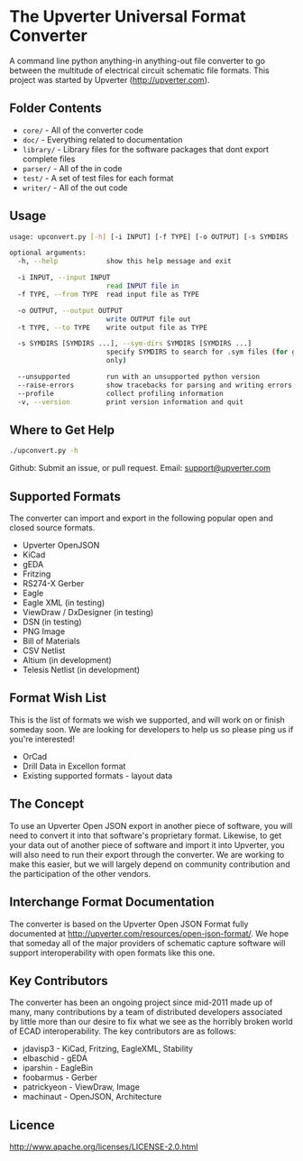The Upverter Universal Format Converter
=======================================
A command line python anything-in anything-out file converter to go between the multitude of electrical circuit schematic file formats. This project was started by Upverter (http://upverter.com).


Folder Contents
---------------

* `core/` - All of the converter code
* `doc/` - Everything related to documentation
* `library/` - Library files for the software packages that dont export complete files
* `parser/` - All of the in code
* `test/` - A set of test files for each format
* `writer/` - All of the out code


Usage
---------------

```bash
usage: upconvert.py [-h] [-i INPUT] [-f TYPE] [-o OUTPUT] [-s SYMDIRS [SYMDIRS ...]] [-t TYPE]

optional arguments:
  -h, --help            show this help message and exit

  -i INPUT, --input INPUT
                        read INPUT file in
  -f TYPE, --from TYPE  read input file as TYPE

  -o OUTPUT, --output OUTPUT
                        write OUTPUT file out
  -t TYPE, --to TYPE    write output file as TYPE

  -s SYMDIRS [SYMDIRS ...], --sym-dirs SYMDIRS [SYMDIRS ...]
                        specify SYMDIRS to search for .sym files (for gEDA
                        only)

  --unsupported         run with an unsupported python version
  --raise-errors        show tracebacks for parsing and writing errors
  --profile             collect profiling information
  -v, --version         print version information and quit
```


Where to Get Help
---------------

```bash
./upconvert.py -h
```

  Github: Submit an issue, or pull request.
  Email: support@upverter.com


Supported Formats
---------------

  The converter can import and export in the following popular open and closed source formats.

* Upverter OpenJSON
* KiCad
* gEDA
* Fritzing
* RS274-X Gerber
* Eagle
* Eagle XML             (in testing)
* ViewDraw / DxDesigner (in testing)
* DSN                   (in testing)
* PNG Image
* Bill of Materials
* CSV Netlist
* Altium                (in development)
* Telesis Netlist       (in development)


Format Wish List
---------------

  This is the list of formats we wish we supported, and will work on or finish someday soon. We are looking for developers to help us so please ping us if you're interested!

* OrCad
* Drill Data in Excellon format
* Existing supported formats - layout data


The Concept
---------------

  To use an Upverter Open JSON export in another piece of software, you will need to convert it into that software's proprietary format. Likewise, to get your data out of another piece of software and import it into Upverter, you will also need to run their export through the converter. We are working to make this easier, but we will largely depend on community contribution and the participation of the other vendors.


Interchange Format Documentation
---------------

  The converter is based on the Upverter Open JSON Format fully documented at http://upverter.com/resources/open-json-format/. We hope that someday all of the major providers of schematic capture software will support interoperability with open formats like this one.


Key Contributors
---------------

  The converter has been an ongoing project since mid-2011 made up of many, many contributions by a team of distributed developers associated by little more than our desire to fix what we see as the horribly broken world of ECAD interoperability. The key contributors are as follows:

* jdavisp3    -  KiCad, Fritzing, EagleXML, Stability
* elbaschid   -  gEDA
* iparshin    -  EagleBin
* foobarmus   -  Gerber
* patrickyeon -  ViewDraw, Image
* machinaut   -  OpenJSON, Architecture


Licence
---------------

  http://www.apache.org/licenses/LICENSE-2.0.html
